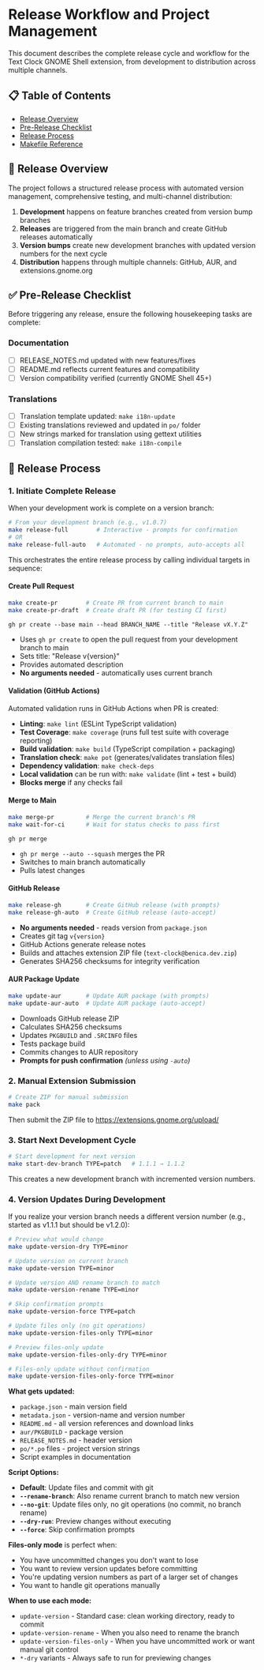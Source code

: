 <!--
SPDX-FileCopyrightText: 2024 Wesley Benica <wesley@benica.dev>
SPDX-License-Identifier: GPL-3.0-or-later
-->

# Release Workflow and Project Management

This document describes the complete release cycle and workflow for the Text Clock GNOME Shell extension, from development to distribution across multiple channels.

## 📋 Table of Contents

- [Release Overview](#release-overview)
- [Pre-Release Checklist](#pre-release-checklist)
- [Release Process](#release-process)
- [Makefile Reference](#makefile-reference)

## 🚀 Release Overview

The project follows a structured release process with automated version management, comprehensive testing, and multi-channel distribution:

1. **Development** happens on feature branches created from version bump branches
2. **Releases** are triggered from the main branch and create GitHub releases automatically
3. **Version bumps** create new development branches with updated version numbers for the next cycle
4. **Distribution** happens through multiple channels: GitHub, AUR, and extensions.gnome.org

## ✅ Pre-Release Checklist

Before triggering any release, ensure the following housekeeping tasks are complete:

### Documentation

- [ ] RELEASE_NOTES.md updated with new features/fixes
- [ ] README.md reflects current features and compatibility
- [ ] Version compatibility verified (currently GNOME Shell 45+)

### Translations

- [ ] Translation template updated: `make i18n-update`
- [ ] Existing translations reviewed and updated in `po/` folder
- [ ] New strings marked for translation using gettext utilities
- [ ] Translation compilation tested: `make i18n-compile`

## 🔄 Release Process

### 1. Initiate Complete Release

When your development work is complete on a version branch:

```bash
# From your development branch (e.g., v1.0.7)
make release-full        # Interactive - prompts for confirmation
# OR
make release-full-auto   # Automated - no prompts, auto-accepts all
```

This orchestrates the entire release process by calling individual targets in sequence:

#### Create Pull Request

```bash
make create-pr        # Create PR from current branch to main
make create-pr-draft  # Create draft PR (for testing CI first)
```

`gh pr create --base main --head BRANCH_NAME --title "Release vX.Y.Z"`

- Uses `gh pr create` to open the pull request from your development branch to main
- Sets title: "Release v{version}"
- Provides automated description
- **No arguments needed** - automatically uses current branch

#### Validation (GitHub Actions)

Automated validation runs in GitHub Actions when PR is created:

- **Linting**: `make lint` (ESLint TypeScript validation)
- **Test Coverage**: `make coverage` (runs full test suite with coverage reporting)
- **Build validation**: `make build` (TypeScript compilation + packaging)
- **Translation check**: `make pot` (generates/validates translation files)
- **Dependency validation**: `make check-deps`
- **Local validation** can be run with: `make validate` (lint + test + build)
- **Blocks merge** if any checks fail

#### Merge to Main

```bash
make merge-pr         # Merge the current branch's PR
make wait-for-ci      # Wait for status checks to pass first
```

`gh pr merge`

- `gh pr merge --auto --squash` merges the PR
- Switches to main branch automatically
- Pulls latest changes

#### GitHub Release

```bash
make release-gh       # Create GitHub release (with prompts)
make release-gh-auto  # Create GitHub release (auto-accept)
```

- **No arguments needed** - reads version from `package.json`
- Creates git tag `v{version}`
- GitHub Actions generate release notes
- Builds and attaches extension ZIP file (`text-clock@benica.dev.zip`)
- Generates SHA256 checksums for integrity verification

#### AUR Package Update

```bash
make update-aur       # Update AUR package (with prompts)
make update-aur-auto  # Update AUR package (auto-accept)
```

- Downloads GitHub release ZIP
- Calculates SHA256 checksums
- Updates `PKGBUILD` and `.SRCINFO` files
- Tests package build
- Commits changes to AUR repository
- **Prompts for push confirmation** _(unless using `-auto`)_

### 2. Manual Extension Submission

```bash
# Create ZIP for manual submission
make pack
```

Then submit the ZIP file to https://extensions.gnome.org/upload/

### 3. Start Next Development Cycle

```bash
# Start development for next version
make start-dev-branch TYPE=patch   # 1.1.1 → 1.1.2
```

This creates a new development branch with incremented version numbers.

### 4. Version Updates During Development

If you realize your version branch needs a different version number (e.g., started as v1.1.1 but should be v1.2.0):

```bash
# Preview what would change
make update-version-dry TYPE=minor

# Update version on current branch
make update-version TYPE=minor

# Update version AND rename branch to match
make update-version-rename TYPE=minor

# Skip confirmation prompts
make update-version-force TYPE=patch

# Update files only (no git operations)
make update-version-files-only TYPE=minor

# Preview files-only update
make update-version-files-only-dry TYPE=minor

# Files-only update without confirmation
make update-version-files-only-force TYPE=minor
```

**What gets updated:**

- `package.json` - main version field
- `metadata.json` - version-name and version number
- `README.md` - all version references and download links
- `aur/PKGBUILD` - package version
- `RELEASE_NOTES.md` - header version
- `po/*.po` files - project version strings
- Script examples in documentation

**Script Options:**

- **Default**: Update files and commit with git
- **`--rename-branch`**: Also rename current branch to match new version
- **`--no-git`**: Update files only, no git operations (no commit, no branch rename)
- **`--dry-run`**: Preview changes without executing
- **`--force`**: Skip confirmation prompts

**Files-only mode** is perfect when:

- You have uncommitted changes you don't want to lose
- You want to review version updates before committing
- You're updating version numbers as part of a larger set of changes
- You want to handle git operations manually

**When to use each mode:**

- `update-version` - Standard case: clean working directory, ready to commit
- `update-version-rename` - When you also need to rename the branch
- `update-version-files-only` - When you have uncommitted work or want manual git control
- `*-dry` variants - Always safe to run for previewing changes
